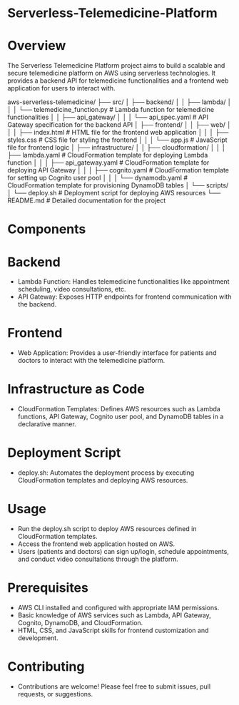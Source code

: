 # Serverless-Telemedicine-Platform

# Overview
The Serverless Telemedicine Platform project aims to build a scalable and secure telemedicine platform on AWS using serverless technologies. It provides a backend API for telemedicine functionalities and a frontend web application for users to interact with.

aws-serverless-telemedicine/
├── src/
│   ├── backend/
│   │   ├── lambda/
│   │   │   └── telemedicine_function.py   # Lambda function for telemedicine functionalities
│   │   ├── api_gateway/
│   │   │   └── api_spec.yaml              # API Gateway specification for the backend API
│   ├── frontend/
│   │   ├── web/
│   │   │   ├── index.html                 # HTML file for the frontend web application
│   │   │   ├── styles.css                 # CSS file for styling the frontend
│   │   │   └── app.js                     # JavaScript file for frontend logic
│   ├── infrastructure/
│   │   ├── cloudformation/
│   │   │   ├── lambda.yaml                # CloudFormation template for deploying Lambda function
│   │   │   ├── api_gateway.yaml           # CloudFormation template for deploying API Gateway
│   │   │   ├── cognito.yaml               # CloudFormation template for setting up Cognito user pool
│   │   │   └── dynamodb.yaml              # CloudFormation template for provisioning DynamoDB tables
│   └── scripts/
│       └── deploy.sh                      # Deployment script for deploying AWS resources
└── README.md                              # Detailed documentation for the project

# Components
# Backend
- Lambda Function: Handles telemedicine functionalities like appointment scheduling, video consultations, etc.
- API Gateway: Exposes HTTP endpoints for frontend communication with the backend.

# Frontend
- Web Application: Provides a user-friendly interface for patients and doctors to interact with the telemedicine platform.

# Infrastructure as Code
- CloudFormation Templates: Defines AWS resources such as Lambda functions, API Gateway, Cognito user pool, and DynamoDB tables in a declarative manner.

# Deployment Script
- deploy.sh: Automates the deployment process by executing CloudFormation templates and deploying AWS resources.

# Usage
- Run the deploy.sh script to deploy AWS resources defined in CloudFormation templates.
- Access the frontend web application hosted on AWS.
- Users (patients and doctors) can sign up/login, schedule appointments, and conduct video consultations through the platform.

# Prerequisites
- AWS CLI installed and configured with appropriate IAM permissions.
- Basic knowledge of AWS services such as Lambda, API Gateway, Cognito, DynamoDB, and CloudFormation.
- HTML, CSS, and JavaScript skills for frontend customization and development.

# Contributing
- Contributions are welcome! Please feel free to submit issues, pull requests, or suggestions.
